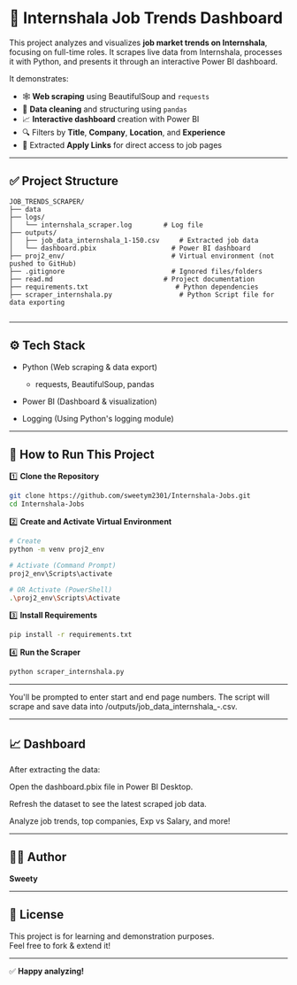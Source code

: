 # 💼 Internshala Job Trends Dashboard

This project analyzes and visualizes **job market trends on Internshala**, focusing on full-time roles. It scrapes live data from Internshala, processes it with Python, and presents it through an interactive Power BI dashboard.

It demonstrates:
- 🕸️ **Web scraping** using BeautifulSoup and `requests`
- 🧹 **Data cleaning** and structuring using `pandas`
- 📈 **Interactive dashboard** creation with Power BI
- 🔍 Filters by **Title**, **Company**, **Location**, and **Experience**
- 🔗 Extracted **Apply Links** for direct access to job pages

---

## ✅ Project Structure

```
JOB_TRENDS_SCRAPER/
├── data  
├── logs/
│   └── internshala_scraper.log        # Log file  
├── outputs/
│   ├── job_data_internshala_1-150.csv     # Extracted job data
│   └── dashboard.pbix                   # Power BI dashboard
├── proj2_env/                           # Virtual environment (not pushed to GitHub)
├── .gitignore                           # Ignored files/folders
├── read.md                            # Project documentation
├── requirements.txt                      # Python dependencies
├── scraper_internshala.py                 # Python Script file for data exporting                     
                             
```
---
## ⚙️ Tech Stack
- Python (Web scraping & data export)

  - requests, BeautifulSoup, pandas

- Power BI (Dashboard & visualization)

- Logging (Using Python's logging module)
---

## 🚀 How to Run This Project
1️⃣ **Clone the Repository**
```bash
git clone https://github.com/sweetym2301/Internshala-Jobs.git
cd Internshala-Jobs
```

2️⃣ **Create and Activate Virtual Environment**
```bash
# Create
python -m venv proj2_env

# Activate (Command Prompt)
proj2_env\Scripts\activate

# OR Activate (PowerShell)
.\proj2_env\Scripts\Activate

```

3️⃣ **Install Requirements**
```bash
pip install -r requirements.txt
```
4️⃣ **Run the Scraper**
```bash
python scraper_internshala.py
```
---
You'll be prompted to enter start and end page numbers. The script will scrape and save data into /outputs/job_data_internshala_<start>-<end>.csv.

---
## 📈 Dashboard
After extracting the data:

 Open the dashboard.pbix file in Power BI Desktop.

 Refresh the dataset to see the latest scraped job data.

Analyze job trends, top companies, Exp vs Salary, and more!

---
## 👩‍💻 Author

**Sweety**

---

## 📜 License

This project is for learning and demonstration purposes.  
Feel free to fork & extend it!

---

✅ **Happy analyzing!**


